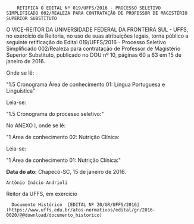         RETIFICA O EDITAL Nº 019/UFFS/2016 - PROCESSO SELETIVO SIMPLIFICADO 002/REALEZA PARA CONTRATAÇÃO DE PROFESSOR DE MAGISTÉRIO SUPERIOR SUBSTITUTO  

O VICE-REITOR DA UNIVERSIDADE FEDERAL DA FRONTEIRA SUL - UFFS, no exercício da Reitoria, no uso de suas atribuições legais, torna público a seguinte retificação do Edital 019/UFFS/2016 - Processo Seletivo Simplificado 002/Realeza para contratação de Professor de Magistério Superior Substituto, publicado no DOU nº 10, páginas 60 a 63 em 15 de janeiro de 2016.

 Onde se lê:

 "1.5 Cronograma Área de conhecimento 01: Língua Portuguesa e Linguística"

 Leia-se:

 "1.5 Cronograma do processo seletivo:"

 No ANEXO I, onde se lê:

 "1 Área de conhecimento 02: Nutrição Clínica:

 Leia-se:

 "1 Área de conhecimento 01: Nutrição Clínica:"

  

   **Data do ato:** Chapecó-SC, 15 de janeiro de 2016.   
 

    Antônio Inácio Andrioli   
 Reitor da UFFS, em exercício 

      Documento Histórico  [EDITAL Nº 20/GR/UFFS/2016](https://www.uffs.edu.br/atos-normativos/edital/gr/2016-0020/@@download/documento_historico)     
      